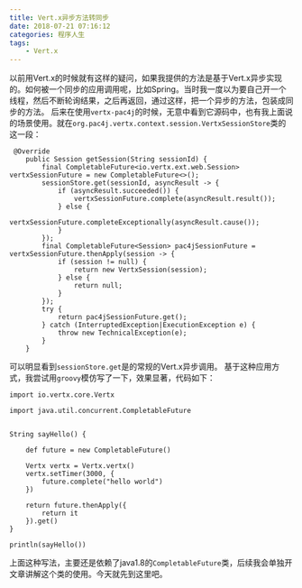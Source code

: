 ```yaml
---
title: Vert.x异步方法转同步
date: 2018-07-21 07:16:12
categories: 程序人生
tags:
    - Vert.x
---
```

以前用Vert.x的时候就有这样的疑问，如果我提供的方法是基于Vert.x异步实现的。如何被一个同步的应用调用呢，比如Spring。当时我一度以为要自己开一个线程，然后不断轮询结果，之后再返回，通过这样，把一个异步的方法，包装成同步的方法。
后来在使用`vertx-pac4j`的时候，无意中看到它源码中，也有我上面说的场景使用。就在`org.pac4j.vertx.context.session.VertxSessionStore`类的这一段：
```
 @Override
    public Session getSession(String sessionId) {
        final CompletableFuture<io.vertx.ext.web.Session> vertxSessionFuture = new CompletableFuture<>();
        sessionStore.get(sessionId, asyncResult -> {
            if (asyncResult.succeeded()) {
                vertxSessionFuture.complete(asyncResult.result());
            } else {
                vertxSessionFuture.completeExceptionally(asyncResult.cause());
            }
        });
        final CompletableFuture<Session> pac4jSessionFuture = vertxSessionFuture.thenApply(session -> {
            if (session != null) {
                return new VertxSession(session);
            } else {
                return null;
            }
        });
        try {
            return pac4jSessionFuture.get();
        } catch (InterruptedException|ExecutionException e) {
            throw new TechnicalException(e);
        }
    }
```
可以明显看到`sessionStore.get`是的常规的Vert.x异步调用。
基于这种应用方式，我尝试用`groovy`模仿写了一下，效果显著，代码如下：
```
import io.vertx.core.Vertx

import java.util.concurrent.CompletableFuture


String sayHello() {

    def future = new CompletableFuture()

    Vertx vertx = Vertx.vertx()
    vertx.setTimer(3000, {
        future.complete("hello world")
    })

    return future.thenApply({
        return it
    }).get()
}

println(sayHello())
```
上面这种写法，主要还是依赖了java1.8的`CompletableFuture`类，后续我会单独开文章讲解这个类的使用。今天就先到这里吧。